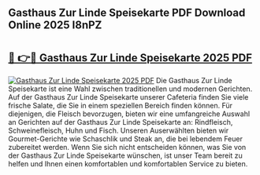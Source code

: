 ## Gasthaus Zur Linde Speisekarte PDF Download Online 2025 I8nPZ

# <h2><a href="http://gc6rja.nevu.top/?p=Gasthaus+Zur+Linde+Speisekarte">🔗 👉🔴 Gasthaus Zur Linde Speisekarte 2025 PDF</a></h2>

[![Gasthaus Zur Linde Speisekarte 2025 PDF](https://i.imgur.com/dBaPXMq.png)](http://gc6rja.nevu.top/?p=Gasthaus+Zur+Linde+Speisekarte)
Die Gasthaus Zur Linde Speisekarte ist eine Wahl zwischen traditionellen und modernen Gerichten. Auf der Gasthaus Zur Linde Speisekarte unserer Cafeteria finden Sie viele frische Salate, die Sie in einem speziellen Bereich finden können. Für diejenigen, die Fleisch bevorzugen, bieten wir eine umfangreiche Auswahl an Gerichten auf der Gasthaus Zur Linde Speisekarte an: Rindfleisch, Schweinefleisch, Huhn und Fisch. Unseren Auserwählten bieten wir Gourmet-Gerichte wie Schaschlik und Steak an, die bei lebendem Feuer zubereitet werden. Wenn Sie sich nicht entscheiden können, was Sie von der Gasthaus Zur Linde Speisekarte wünschen, ist unser Team bereit zu helfen und Ihnen einen komfortablen und komfortablen Service zu bieten.
